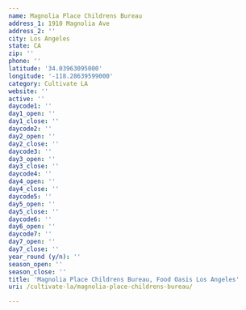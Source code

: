 ```yaml
---
name: Magnolia Place Childrens Bureau
address_1: 1910 Magnolia Ave
address_2: ''
city: Los Angeles
state: CA
zip: ''
phone: ''
latitude: '34.03963095000'
longitude: '-118.28639599000'
category: Cultivate LA
website: ''
active: ''
daycode1: ''
day1_open: ''
day1_close: ''
daycode2: ''
day2_open: ''
day2_close: ''
daycode3: ''
day3_open: ''
day3_close: ''
daycode4: ''
day4_open: ''
day4_close: ''
daycode5: ''
day5_open: ''
day5_close: ''
daycode6: ''
day6_open: ''
daycode7: ''
day7_open: ''
day7_close: ''
year_round (y/n): ''
season_open: ''
season_close: ''
title: 'Magnolia Place Childrens Bureau, Food Oasis Los Angeles'
uri: /cultivate-la/magnolia-place-childrens-bureau/

---
```

